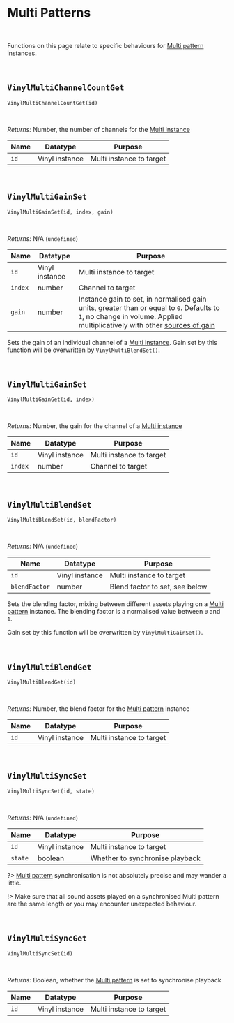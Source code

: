 # Multi Patterns

&nbsp;

Functions on this page relate to specific behaviours for [Multi pattern](Terminology) instances.

&nbsp;

## `VinylMultiChannelCountGet`

`VinylMultiChannelCountGet(id)`

&nbsp;

*Returns:* Number, the number of channels for the [Multi instance](Terminology)

|Name   |Datatype      |Purpose                 |
|-------|--------------|------------------------|
|`id`   |Vinyl instance|Multi instance to target|

&nbsp;

## `VinylMultiGainSet`

`VinylMultiGainSet(id, index, gain)`

&nbsp;

*Returns:* N/A (`undefined`)

|Name   |Datatype      |Purpose                       |
|-------|--------------|------------------------------|
|`id`   |Vinyl instance|Multi instance to target      |
|`index`|number        |Channel to target             |
|`gain` |number        |Instance gain to set, in normalised gain units, greater than or equal to `0`. Defaults to `1`, no change in volume. Applied multiplicatively with other [sources of gain](Gain-Structure)|

Sets the gain of an individual channel of a [Multi instance](Terminology). Gain set by this function will be overwritten by `VinylMultiBlendSet()`.

&nbsp;

## `VinylMultiGainSet`

`VinylMultiGainGet(id, index)`

&nbsp;

*Returns:* Number, the gain for the channel of a [Multi instance](Terminology)

|Name   |Datatype      |Purpose                 |
|-------|--------------|------------------------|
|`id`   |Vinyl instance|Multi instance to target|
|`index`|number        |Channel to target       |

&nbsp;

## `VinylMultiBlendSet`

`VinylMultiBlendSet(id, blendFactor)`

&nbsp;

*Returns:* N/A (`undefined`)

|Name         |Datatype      |Purpose                       |
|-------------|--------------|------------------------------|
|`id`         |Vinyl instance|Multi instance to target      |
|`blendFactor`|number        |Blend factor to set, see below|

Sets the blending factor, mixing between different assets playing on a [Multi pattern](Terminology) instance. The blending factor is a normalised value between `0` and `1`.

Gain set by this function will be overwritten by `VinylMultiGainSet()`.

&nbsp;

## `VinylMultiBlendGet`

`VinylMultiBlendGet(id)`

&nbsp;

*Returns:* Number, the blend factor for the [Multi pattern](Terminology) instance

|Name|Datatype      |Purpose                 |
|----|--------------|------------------------|
|`id`|Vinyl instance|Multi instance to target|

&nbsp;

## `VinylMultiSyncSet`

`VinylMultiSyncSet(id, state)`

&nbsp;

*Returns:* N/A (`undefined`)

|Name   |Datatype      |Purpose                        |
|-------|--------------|-------------------------------|
|`id`   |Vinyl instance|Multi instance to target       |
|`state`|boolean       |Whether to synchronise playback|

?> [Multi pattern](Terminology) synchronisation is not absolutely precise and may wander a little.

!> Make sure that all sound assets played on a synchronised Multi pattern are the same length or you may encounter unexpected behaviour.

&nbsp;

## `VinylMultiSyncGet`

`VinylMultiSyncSet(id)`

&nbsp;

*Returns:* Boolean, whether the [Multi pattern](Terminology) is set to synchronise playback

|Name|Datatype      |Purpose                 |
|----|--------------|------------------------|
|`id`|Vinyl instance|Multi instance to target|